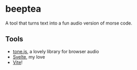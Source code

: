 # beeptea

A tool that turns text into a fun audio version of morse code.

## Tools
- [tone.js](https://tonejs.github.io/), a lovely library for browser audio 
- [Svelte](https://svelte.dev/), my love
- [Vite](https://vite.dev/)!